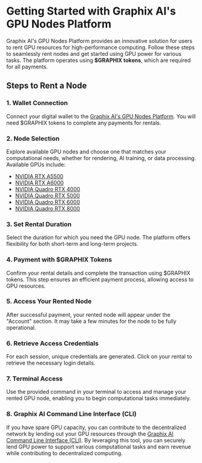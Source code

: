 <!DOCTYPE html>
<html lang="en">
<head>
  <meta charset="UTF-8">
  <meta name="viewport" content="width=device-width, initial-scale=1.0">
</head>
<body>

  <h1>Getting Started with Graphix AI's GPU Nodes Platform</h1>

  <p>Graphix AI's GPU Nodes Platform provides an innovative solution for users to rent GPU resources for high-performance computing. Follow these steps to seamlessly rent nodes and get started using GPU power for various tasks. The platform operates using <strong>$GRAPHIX tokens</strong>, which are required for all payments.</p>

  <h2>Steps to Rent a Node</h2>

  <h3>1. Wallet Connection</h3>
  <p>Connect your digital wallet to the <a href="https://app.graphix-ai.io">Graphix AI's GPU Nodes Platform</a>. You will need $GRAPHIX tokens to complete any payments for rentals.</p>

  <h3>2. Node Selection</h3>
  <p>Explore available GPU nodes and choose one that matches your computational needs, whether for rendering, AI training, or data processing. Available GPUs include:
    <ul>
      <li><a href="https://app.graphix-ai.io">NVIDIA RTX A5500</a></li>
      <li><a href="https://app.graphix-ai.io">NVIDIA RTX A6000</a></li>
      <li><a href="https://app.graphix-ai.io">NVIDIA Quadro RTX 4000</a></li>
      <li><a href="https://app.graphix-ai.io">NVIDIA Quadro RTX 5000</a></li>
      <li><a href="https://app.graphix-ai.io">NVIDIA Quadro RTX 6000</a></li>
      <li><a href="https://app.graphix-ai.io">NVIDIA Quadro RTX 8000</a></li>
    </ul>
  </p>

  <h3>3. Set Rental Duration</h3>
  <p>Select the duration for which you need the GPU node. The platform offers flexibility for both short-term and long-term projects.</p>

  <h3>4. Payment with $GRAPHIX Tokens</h3>
  <p>Confirm your rental details and complete the transaction using $GRAPHIX tokens. This step ensures an efficient payment process, allowing access to GPU resources.</p>

  <h3>5. Access Your Rented Node</h3>
  <p>After successful payment, your rented node will appear under the "Account" section. It may take a few minutes for the node to be fully operational.</p>

  <h3>6. Retrieve Access Credentials</h3>
  <p>For each session, unique credentials are generated. Click on your rental to retrieve the necessary login details.</p>

  <h3>7. Terminal Access</h3>
  <p>Use the provided command in your terminal to access and manage your rented GPU node, enabling you to begin computational tasks immediately.</p>

  <h3>8. Graphix AI Command Line Interface (CLI)</h3>
  <p>If you have spare GPU capacity, you can contribute to the decentralized network by lending out your GPU resources through the <a href="https://github.com/GraphixAIErc/Graphix-AI-Command-Line-Interface-CLI-">Graphix AI Command Line Interface (CLI)</a>. By leveraging this tool, you can securely lend GPU power to support various computational tasks and earn revenue while contributing to decentralized computing.</p>

</body>
</html>
